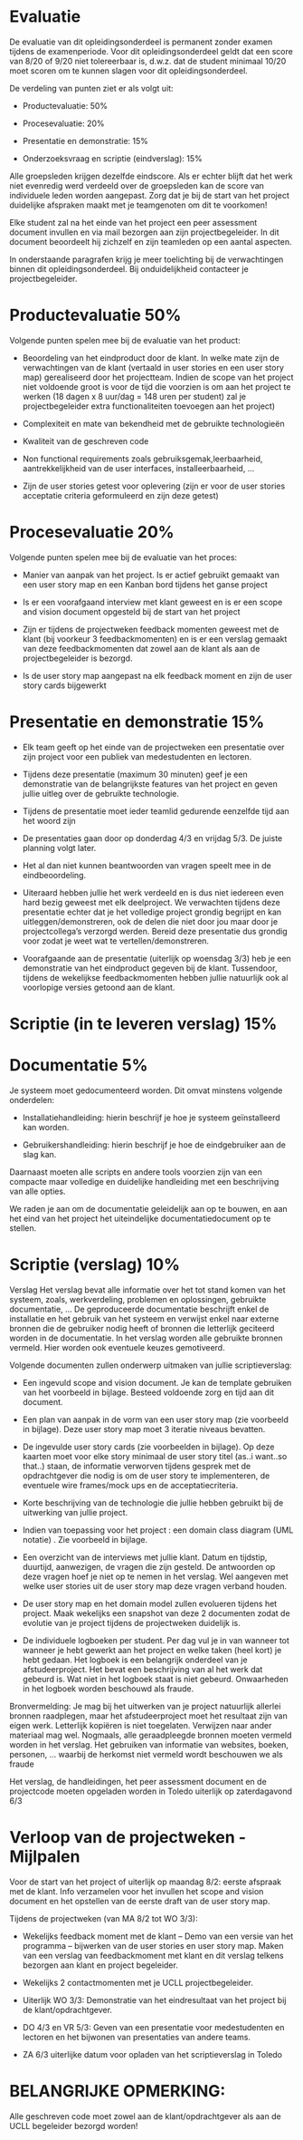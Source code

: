 # Evaluatie 

De evaluatie van dit opleidingsonderdeel is permanent zonder examen tijdens de examenperiode. Voor dit opleidingsonderdeel geldt dat een score van 8/20 of 9/20 niet tolereerbaar is, d.w.z. dat de student minimaal 10/20 moet scoren om te kunnen slagen voor dit opleidingsonderdeel. 

De verdeling van punten ziet er als volgt uit: 

- Productevaluatie: 50% 

- Procesevaluatie: 20% 

- Presentatie en demonstratie: 15% 

- Onderzoeksvraag en scriptie (eindverslag): 15% 

Alle groepsleden krijgen dezelfde eindscore. Als er echter blijft dat het werk niet evenredig werd verdeeld over de groepsleden kan de score van individuele leden worden aangepast. Zorg dat je bij de start van het project duidelijke afspraken maakt met je teamgenoten om dit te voorkomen! 

Elke student zal na het einde van het project een peer assessment document invullen en via mail bezorgen aan zijn projectbegeleider. In dit document beoordeelt hij zichzelf en zijn teamleden op een aantal aspecten. 

In onderstaande paragrafen krijg je meer toelichting bij de verwachtingen binnen dit opleidingsonderdeel. Bij onduidelijkheid contacteer je projectbegeleider. 

# Productevaluatie 50% 

Volgende punten spelen mee bij de evaluatie van het product: 

- Beoordeling van het eindproduct door de klant. In welke mate zijn de verwachtingen van de klant (vertaald in user stories en een user story map) gerealiseerd door het projectteam. Indien de scope van het project niet voldoende groot is voor de tijd die voorzien is om aan het project te werken (18 dagen x 8 uur/dag  = 148 uren per student) zal je projectbegeleider extra functionaliteiten  toevoegen aan het project) 

- Complexiteit en mate van bekendheid met de gebruikte technologieën  

- Kwaliteit van de geschreven code 

- Non functional requirements zoals gebruiksgemak,leerbaarheid, aantrekkelijkheid van de user interfaces, installeerbaarheid, … 

- Zijn de user stories getest voor oplevering (zijn er voor de user stories acceptatie criteria geformuleerd en zijn deze getest) 



# Procesevaluatie 20% 

Volgende punten spelen mee bij de evaluatie van het proces: 

- Manier van aanpak van het project. Is er actief gebruikt gemaakt van een user story map en een Kanban bord tijdens het ganse project 

- Is er een voorafgaand interview met klant geweest en is er een scope and vision document  opgesteld bij de start van het project 

- Zijn er tijdens de projectweken feedback momenten geweest met de klant (bij voorkeur 3 feedbackmomenten) en is er een verslag gemaakt van deze feedbackmomenten dat zowel aan de klant als aan de projectbegeleider is bezorgd. 

- Is de user story map aangepast na elk feedback moment en zijn de user story cards bijgewerkt 

   

# Presentatie en demonstratie 15% 

- Elk team geeft op het einde van de projectweken een presentatie over zijn project voor een publiek van medestudenten en lectoren. 

- Tijdens deze presentatie (maximum 30 minuten) geef je een demonstratie van de belangrijkste features van het project en geven jullie uitleg over de gebruikte technologie.  

- Tijdens de presentatie moet ieder teamlid gedurende eenzelfde tijd aan het woord zijn 

- De presentaties gaan door op donderdag 4/3 en vrijdag 5/3. De juiste planning volgt later. 

- Het al dan niet kunnen beantwoorden van vragen speelt mee in de eindbeoordeling. 

- Uiteraard hebben jullie het werk verdeeld en is dus niet iedereen even hard bezig geweest met elk deelproject. We verwachten tijdens deze presentatie echter dat je het volledige project grondig begrijpt en kan uitleggen/demonstreren, ook de delen die niet door jou maar door je projectcollega’s verzorgd werden. Bereid deze presentatie dus grondig voor zodat je weet wat te vertellen/demonstreren. 

- Voorafgaande aan de presentatie (uiterlijk op woensdag 3/3) heb je een demonstratie van het eindproduct gegeven bij de klant. Tussendoor, tijdens de wekelijkse feedbackmomenten hebben jullie natuurlijk ook al voorlopige versies getoond aan de klant.  


# Scriptie (in te leveren verslag) 15% 

# Documentatie 5%  

Je systeem moet gedocumenteerd worden. Dit omvat minstens volgende onderdelen: 

- Installatiehandleiding: hierin beschrijf je hoe je systeem geïnstalleerd kan worden. 

- Gebruikershandleiding: hierin beschrijf je hoe de eindgebruiker aan de slag kan. 

Daarnaast moeten alle scripts en andere tools voorzien zijn van een compacte maar volledige en duidelijke handleiding met een beschrijving van alle opties. 

 We raden je aan om de documentatie geleidelijk aan op te bouwen, en aan het eind van het project het uiteindelijke documentatiedocument op te stellen. 

# Scriptie (verslag) 10% 

Verslag 
Het verslag bevat alle informatie over het tot stand komen van het systeem, zoals, werkverdeling, problemen en oplossingen, gebruikte documentatie, … 
De geproduceerde documentatie beschrijft enkel de installatie en het gebruik van het systeem en verwijst enkel naar externe bronnen die de gebruiker nodig heeft of bronnen die letterlijk geciteerd worden in de documentatie. In het verslag worden alle gebruikte bronnen vermeld. Hier worden ook eventuele keuzes gemotiveerd. 

Volgende documenten zullen onderwerp uitmaken van jullie scriptieverslag: 
    
- Een ingevuld scope and vision document. Je kan de template gebruiken van het voorbeeld in bijlage. Besteed voldoende zorg en tijd aan dit document. 

- Een plan van aanpak in de vorm van een user story map (zie voorbeeld in bijlage). Deze user story map moet 3 iteratie niveaus bevatten. 

- De ingevulde user story cards (zie voorbeelden in bijlage). Op deze kaarten moet voor elke story minimaal de user story titel (as..i want..so that..) staan, de informatie verworven tijdens gesprek met de opdrachtgever die nodig is om de user story te implementeren, de eventuele wire frames/mock ups en de acceptatiecriteria. 

- Korte beschrijving van de technologie die jullie hebben gebruikt bij de uitwerking van jullie project. 

- Indien van toepassing voor het project : een domain class diagram (UML notatie) . Zie voorbeeld in bijlage. 

- Een overzicht van de interviews met jullie klant. Datum en tijdstip, duurtijd, aanwezigen, de vragen die zijn gesteld. De antwoorden op deze vragen hoef je niet op te nemen in het verslag. Wel aangeven met welke user stories uit de user story map deze vragen verband houden. 

- De user story map en het domain model zullen evolueren tijdens het project. Maak wekelijks een snapshot van deze 2 documenten zodat de evolutie van je project tijdens de projectweken duidelijk is. 

- De individuele logboeken per student. Per dag vul je in van wanneer tot wanneer je hebt gewerkt aan het project en welke taken (heel kort) je hebt gedaan. Het logboek is een belangrijk onderdeel van je afstudeerproject. Het bevat een beschrijving van al het werk dat gebeurd is. Wat niet in het logboek staat is niet gebeurd. Onwaarheden in het logboek worden beschouwd als fraude.  

Bronvermelding:
Je mag bij het uitwerken van je project natuurlijk allerlei bronnen raadplegen, maar het afstudeerproject moet het resultaat zijn van eigen werk. Letterlijk kopiëren is niet toegelaten. Verwijzen naar ander materiaal mag wel. 
Nogmaals, alle geraadpleegde bronnen moeten vermeld worden in het verslag. 
Het gebruiken van informatie van websites, boeken, personen, … waarbij de herkomst niet vermeld wordt beschouwen we als fraude 

Het verslag, de handleidingen, het peer assessment document en de projectcode moeten opgeladen worden in Toledo uiterlijk op zaterdagavond 6/3  

 
# Verloop van de projectweken - Mijlpalen 
 

Voor de start van het project of uiterlijk op maandag 8/2: eerste afspraak met de klant. Info verzamelen voor het invullen het scope and vision document en het opstellen van de eerste draft van de user story map. 

Tijdens de projectweken (van MA 8/2 tot WO 3/3): 

- Wekelijks feedback moment met de klant – Demo van een versie van het programma – bijwerken van de user stories en user story map. Maken van een verslag van feedbackmoment met klant en dit verslag telkens bezorgen aan klant en project begeleider. 

- Wekelijks 2 contactmomenten met je UCLL projectbegeleider. 

- Uiterlijk WO 3/3: Demonstratie van het eindresultaat van het project bij de klant/opdrachtgever. 

- DO 4/3 en VR 5/3: Geven van een presentatie voor medestudenten en lectoren en het bijwonen van presentaties van andere teams. 

- ZA 6/3 uiterlijke datum voor opladen van het scriptieverslag in Toledo 

 

# BELANGRIJKE OPMERKING: 

Alle geschreven code moet zowel aan de klant/opdrachtgever als aan de UCLL begeleider bezorgd worden!   
